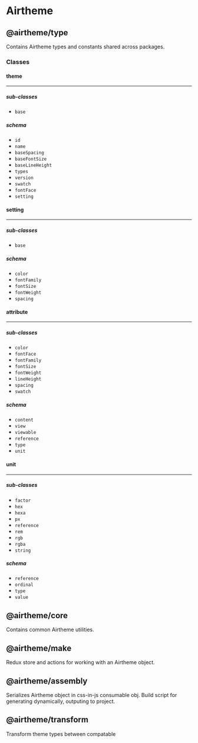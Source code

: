 # Airtheme

## @airtheme/type

Contains Airtheme types and constants shared across packages.

### Classes

#### theme

---

##### sub-classes

- `base`

##### schema

- `id`
- `name`
- `baseSpacing`
- `baseFontSize`
- `baseLineHeight`
- `types`
- `version`
- `swatch`
- `fontFace`
- `setting`

#### setting

---

##### sub-classes

- `base`

##### schema

- `color`
- `fontFamily`
- `fontSize`
- `fontWeight`
- `spacing`

#### attribute

---

##### sub-classes

- `color`
- `fontFace`
- `fontFamily`
- `fontSize`
- `fontWeight`
- `lineHeight`
- `spacing`
- `swatch`

##### schema

- `content`
- `view`
- `viewable`
- `reference`
- `type`
- `unit`

#### unit

---

##### sub-classes

- `factor`
- `hex`
- `hexa`
- `px`
- `reference`
- `rem`
- `rgb`
- `rgba`
- `string`

##### schema

- `reference`
- `ordinal`
- `type`
- `value`

## @airtheme/core

Contains common Airtheme utilities.

## @airtheme/make

Redux store and actions for working with an Airtheme object.

## @airtheme/assembly

Serializes Airtheme object in css-in-js consumable obj. Build script for generating dynamically, outputing to project.

## @airtheme/transform

Transform theme types between compatable
